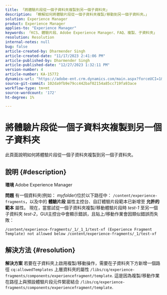 ```yaml
---
title: 「將體驗片段從一個子資料夾複製到另一個子資料夾」
description: 「瞭解如何將體驗片段從一個子資料夾複製/移動到另一個子資料夾。」
solution: Experience Manager
product: Experience Manager
applies-to: "Experience Manager"
keywords: 「KCS、體驗片段、Adobe Experience Manager、FAQ、複製、子資料夾」
resolution: Resolution
internal-notes: null
bug: false
article-created-by: Dharmender Singh
article-created-date: "11/17/2023 2:41:06 PM"
article-published-by: Dharmender Singh
article-published-date: "12/27/2023 1:32:11 PM"
version-number: 4
article-number: KA-15772
dynamics-url: "https://adobe-ent.crm.dynamics.com/main.aspx?forceUCI=1&pagetype=entityrecord&etn=knowledgearticle&id=a32caf50-5785-ee11-8179-6045bd006239"
source-git-commit: 102da9fb9e79cc442baf02154a85cc719fa93ace
workflow-type: tm+mt
source-wordcount: '172'
ht-degree: 1%

---
```


# 將體驗片段從一個子資料夾複製到另一個子資料夾


此頁面說明如何將體驗片段從一個子資料夾複製到另一個子資料夾。

## 說明 {#description}


<b>環境</b>
Adobe Experience Manager

<b>問題</b>
有一個資料夾(例如： *myfolder*)位於以下路徑中： `/content/experience-fragments`，以及中的 <b>體驗片段</b> 屬性主控台、自訂體驗片段範本已新增至 <b>允許的範本</b> 屬性。
現在，當嘗試從一個子資料夾複製/移動體驗片段時 *test-1* 至另一個子資料夾 *test-2*，GUI主控台中會顯示錯誤，且貼上/移動作業會因類似錯誤而失敗：


```
/content/experience-fragments/_1/_1_1/test-xf (Experience Fragment Template) not allowed below /content/experience-fragments/_1/test-xf
```



## 解決方法 {#resolution}


<b>解決方案</b>
若要在子資料夾上啟用複製/移動操作，需要在子資料夾下方新增一個路徑 `cq:allowedTemplates` 上層資料夾的屬性 `/libs/cq/experience-fragments/components/experiencefragment/template`.
這是因為複製/移動作業在路徑上與預設體驗片段元件緊密結合 `/libs/cq/experience-fragments/components/experiencefragment/template`.
